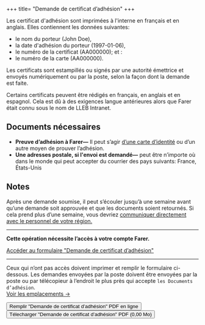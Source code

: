 +++
title= "Demande de certificat d’adhésion"
+++

Les certificat d'adhésion sont imprimées à l'interne en français et en anglais. Elles contiennent les données suivantes:
  - le nom du porteur (John Doe),
  - la date d'adhésion du porteur (1997-01-06),
  - le numéro de la certificat (AA000000); et :
  - le numéro de la carte (AA000000).

Les certificats sont estampillés ou signés par une autorité émettrice et envoyés numériquement ou par la poste, selon la façon dont la demande est faite.

Certains certificats peuvent être rédigés en français, en anglais et en espagnol. Cela est dû à des exigences langue antérieures alors que Farer était connu sous le nom de LLEB Intranet.

## Documents nécessaires
- **Preuve d’adhésion à Farer—** Il peut s’agir [d’une carte d’identité](/fr/members/id-card) ou d’un autre moyen de prouver l’adhésion.
- **Une adresses postale, si l'envoi est demandé—** peut être n’importe où dans le monde qui peut accepter du courrier des pays suivants: France, États-Unis

## Notes
Après une demande soumise, il peut s’écouler jusqu’à une semaine avant qu’une demande soit approuvée et que les documents soient retournés. Si cela prend plus d’une semaine, vous devriez [communiquer directement avec le personnel de votre région.](/fr/meta/contact)

---

**Cette opération nécessite l’accès à votre compte Farer.**

[Accéder au formulaire "Demande de certificat d’adhésion"](https://sec.gouv.fa/forms/com-application?lang=fr)

---

Ceux qui n’ont pas accès doivent imprimer et remplir le formulaire ci-dessous. Les demandes envoyées par la poste doivent être envoyées par la poste ou par télécopieur à l’endroit le plus près qui accepte `les Documents d’adhésion`.<br/>[Voir les emplacements &rarr;](/fr/meta/contact)

<a href="/fr/forms/com-application"><button>Remplir "Demande de certificat d’adhésion" PDF en ligne</button></a>
<a href="/forms/com-application.pdf"><button>Télecharger "Demande de certificat d’adhésion" PDF (0,00 Mo)</button></a>